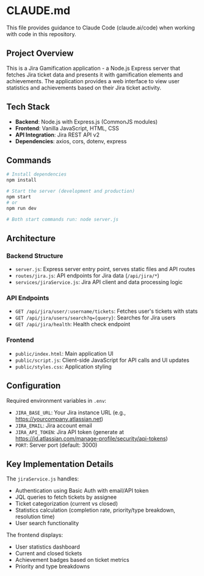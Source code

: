 # CLAUDE.md

This file provides guidance to Claude Code (claude.ai/code) when working with code in this repository.

## Project Overview

This is a Jira Gamification application - a Node.js Express server that fetches Jira ticket data and presents it with gamification elements and achievements. The application provides a web interface to view user statistics and achievements based on their Jira ticket activity.

## Tech Stack

- **Backend**: Node.js with Express.js (CommonJS modules)
- **Frontend**: Vanilla JavaScript, HTML, CSS
- **API Integration**: Jira REST API v2
- **Dependencies**: axios, cors, dotenv, express

## Commands

```bash
# Install dependencies
npm install

# Start the server (development and production)
npm start
# or
npm run dev

# Both start commands run: node server.js
```

## Architecture

### Backend Structure
- `server.js`: Express server entry point, serves static files and API routes
- `routes/jira.js`: API endpoints for Jira data (`/api/jira/*`)
- `services/jiraService.js`: Jira API client and data processing logic

### API Endpoints
- `GET /api/jira/user/:username/tickets`: Fetches user's tickets with stats
- `GET /api/jira/users/search?q={query}`: Searches for Jira users
- `GET /api/jira/health`: Health check endpoint

### Frontend
- `public/index.html`: Main application UI
- `public/script.js`: Client-side JavaScript for API calls and UI updates
- `public/styles.css`: Application styling

## Configuration

Required environment variables in `.env`:
- `JIRA_BASE_URL`: Your Jira instance URL (e.g., https://yourcompany.atlassian.net)
- `JIRA_EMAIL`: Jira account email
- `JIRA_API_TOKEN`: Jira API token (generate at https://id.atlassian.com/manage-profile/security/api-tokens)
- `PORT`: Server port (default: 3000)

## Key Implementation Details

The `jiraService.js` handles:
- Authentication using Basic Auth with email/API token
- JQL queries to fetch tickets by assignee
- Ticket categorization (current vs closed)
- Statistics calculation (completion rate, priority/type breakdown, resolution time)
- User search functionality

The frontend displays:
- User statistics dashboard
- Current and closed tickets
- Achievement badges based on ticket metrics
- Priority and type breakdowns